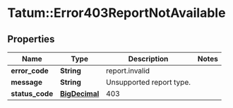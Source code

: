 # Tatum::Error403ReportNotAvailable

## Properties
Name | Type | Description | Notes
------------ | ------------- | ------------- | -------------
**error_code** | **String** | report.invalid | 
**message** | **String** | Unsupported report type. | 
**status_code** | [**BigDecimal**](BigDecimal.md) | 403 | 

